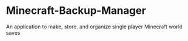 # Minecraft-Backup-Manager
An application to make, store, and organize single player Minecraft world saves
